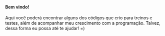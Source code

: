 #### Bem vindo! 

Aqui você poderá encontrar alguns dos códigos que crio para treinos e testes, além de acompanhar meu crescimento com a programação. Talvez, dessa forma eu possa até te ajudar! =)
